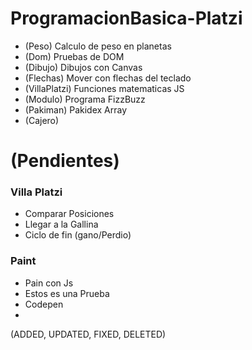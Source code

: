 # ProgramacionBasica-Platzi
- (Peso) Calculo de peso en planetas
- (Dom) Pruebas de DOM
- (Dibujo) Dibujos con Canvas
- (Flechas) Mover con flechas del teclado
- (VillaPlatzi) Funciones matematicas JS
- (Modulo) Programa FizzBuzz
- (Pakiman) Pakidex Array
- (Cajero)

# (Pendientes)
### Villa Platzi
- Comparar Posiciones
- Llegar a la Gallina
- Ciclo de fin  (gano/Perdio)

### Paint
- Pain con Js
- Estos es una Prueba
- Codepen
-

(ADDED, UPDATED, FIXED, DELETED)
